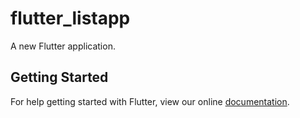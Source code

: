 # flutter_listapp

A new Flutter application.

## Getting Started

For help getting started with Flutter, view our online
[documentation](https://flutter.io/).
